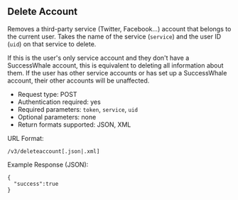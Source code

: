 Delete Account
--------------

Removes a third-party service (Twitter, Facebook...) account that belongs to the current user. Takes the name of the service (`service`) and the user ID (`uid`) on that service to delete.

If this is the user's only service account and they don't have a SuccessWhale account, this is equivalent to deleting all information about them. If the user has other service accounts or has set up a SuccessWhale account, their other accounts will be unaffected.

* Request type: POST
* Authentication required: yes
* Required parameters: `token`, `service`, `uid`
* Optional parameters: none
* Return formats supported: JSON, XML

URL Format:

    /v3/deleteaccount[.json|.xml]

Example Response (JSON):

    {
      "success":true
    }
